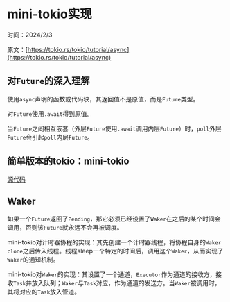 ﻿# mini-tokio实现

时间：2024/2/3

原文：[https://tokio.rs/tokio/tutorial/async](https://tokio.rs/tokio/tutorial/async)

## 对`Future`的深入理解

使用`async`声明的函数或代码块，其返回值不是原值，而是`Future`类型。

对`Future`使用`.await`得到原值。

当`Future`之间相互嵌套（外层`Future`使用`.await`调用内层`Future`）时，`poll`外层`Future`会引起`poll`内层`Future`。

## 简单版本的tokio：mini-tokio

[源代码](https://github.com/tokio-rs/website/blob/master/tutorial-code/mini-tokio/src/main.rs)

## Waker

如果一个`Future`返回了`Pending`，那它必须已经设置了`Waker`在之后的某个时间会调用，否则该`Future`就永远不会再被调度。

mini-tokio对计时器协程的实现：其先创建一个计时器线程，将协程自身的`Waker` `clone`之后传入线程。线程sleep一个特定的时间后，调用这个`Waker`，从而实现了`Waker`的通知机制。

mini-tokio对`Waker`的实现：其设置了一个通道，`Executor`作为通道的接收方，接收`Task`并放入队列；`Waker`与`Task`对应，作为通道的发送方。当`Waker`被调用时，其将对应的`Task`放入管道。